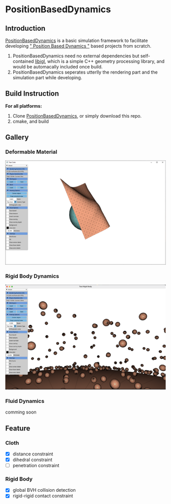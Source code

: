 # PositionBasedDynamics

## Introduction

[PositionBasedDynamics](https://github.com/BFU-Graphics/PositionBasedDynamics) is a basic simulation framework to facilitate developing [" Position Based Dynamics "](https://matthias-research.github.io/pages/publications/posBasedDyn.pdf) based projects from scratch.

1. PositionBasedDynamics need no external dependencies but self-contained [libigl](https://github.com/libigl/libigl), which is a simple C++ geometry processing library, and would be automacally included once build.
2. PositionBasedDynamics seperates utterlly the rendering part and the simulation part while developing.

## Build Instruction

**For all platforms:**

1. Clone [PositionBasedDynamics](https://github.com/BFU-Graphics/PositionBasedDynamics), or simply download this repo.
2. cmake, and build

## Gallery

### Deformable Material

<img src="./Resources/images/cloth_sim01.png"  />

### Rigid Body Dynamics

<img src="./Resources/images/rigidbody_sim02.png"  />

### Fluid Dynamics

comming soon

## Feature

### Cloth

- [x] distance constraint
- [x] dihedral constraint
- [ ] penetration constraint

### Rigid Body

- [x] global BVH collision detection
- [x] rigid-rigid contact constraint